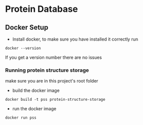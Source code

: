 # Protein Database 


## Docker Setup

* Install docker, to make sure you have installed it correctly run
```
docker --version
```
If you get a version number there are no issues

### Running protein structure storage

make sure you are in this project's root folder

* build the docker image
```
docker build -t pss protein-structure-storage
```
* run the docker image
```
docker run pss
```
